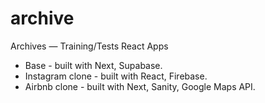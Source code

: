 # archive

Archives — Training/Tests React Apps

- Base - built with Next, Supabase. 
- Instagram clone - built with React, Firebase.  
- Airbnb clone - built with Next, Sanity, Google Maps API.  
